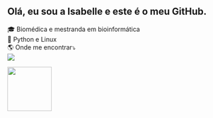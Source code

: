 ## Olá, eu sou a Isabelle e este é o meu GitHub.
<p> 
<div>    
🎓 Biomédica e mestranda em bioinformática <br>
🌱 Python e Linux <br>
🌎 Onde me encontrar⤵️ <br>
 <a href="#" alt="Linkedin">
  <a href="https://www.linkedin.com/in/isabelleap" target="_blank"><img src="https://img.shields.io/badge/-LinkedIn-%230077B5?style=for-the-badge&logo=linkedin&logoColor=white" target="_blank"></a> 
</p>
</div>
<p>
<a href="https://github.com/IsabelleAP">
<img height="100em" src="https://github-readme-stats.vercel.app/api/top-langs/?username=IsabelleAP&layout=compact&langs_count=7&theme=dark"/>
</div>

</p> 
